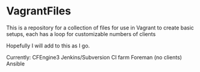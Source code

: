 # VagrantFiles
This is a repository for a collection of files for use in Vagrant to create basic setups, each has a loop for customizable numbers of clients

Hopefully I will add to this as I go.

Currently:
CFEngine3
Jenkins/Subversion CI farm
Foreman (no clients)
Ansible
